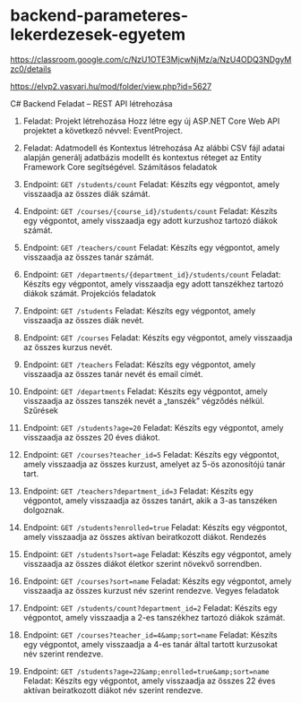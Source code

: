 # backend-parameteres-lekerdezesek-egyetem

https://classroom.google.com/c/NzU1OTE3MjcwNjMz/a/NzU4ODQ3NDgyMzc0/details

https://elvp2.vasvari.hu/mod/folder/view.php?id=5627

C# Backend Feladat – REST API létrehozása

1. Feladat: Projekt létrehozása
Hozz létre egy új ASP.NET Core Web API projektet a következő névvel: EventProject.
2. Feladat: Adatmodell és Kontextus létrehozása
Az alábbi CSV fájl adatai alapján generálj adatbázis modellt és kontextus réteget az Entity
Framework Core segítségével.
Számításos feladatok
1. Endpoint: `GET /students/count`
Feladat: Készíts egy végpontot, amely visszaadja az összes diák számát.
2. Endpoint: `GET /courses/{course_id}/students/count`
Feladat: Készíts egy végpontot, amely visszaadja egy adott kurzushoz tartozó diákok számát.
3. Endpoint: `GET /teachers/count`
Feladat: Készíts egy végpontot, amely visszaadja az összes tanár számát.
4. Endpoint: `GET /departments/{department_id}/students/count`
Feladat: Készíts egy végpontot, amely visszaadja egy adott tanszékhez tartozó diákok számát.
Projekciós feladatok
1. Endpoint: `GET /students`
Feladat: Készíts egy végpontot, amely visszaadja az összes diák nevét.
2. Endpoint: `GET /courses`
Feladat: Készíts egy végpontot, amely visszaadja az összes kurzus nevét.
3. Endpoint: `GET /teachers`
Feladat: Készíts egy végpontot, amely visszaadja az összes tanár nevét és email címét.
4. Endpoint: `GET /departments`
Feladat: Készíts egy végpontot, amely visszaadja az összes tanszék nevét a „tanszék” végződés
nélkül.
Szűrések
1. Endpoint: `GET /students?age=20`
Feladat: Készíts egy végpontot, amely visszaadja az összes 20 éves diákot.
2. Endpoint: `GET /courses?teacher_id=5`
Feladat: Készíts egy végpontot, amely visszaadja az összes kurzust, amelyet az 5-ös azonosítójú
tanár tart.
3. Endpoint: `GET /teachers?department_id=3`
Feladat: Készíts egy végpontot, amely visszaadja az összes tanárt, akik a 3-as tanszéken dolgoznak.
4. Endpoint: `GET /students?enrolled=true`
Feladat: Készíts egy végpontot, amely visszaadja az összes aktívan beiratkozott diákot.
Rendezés
1. Endpoint: `GET /students?sort=age`
Feladat: Készíts egy végpontot, amely visszaadja az összes diákot életkor szerint növekvő
sorrendben.
2. Endpoint: `GET /courses?sort=name`
Feladat: Készíts egy végpontot, amely visszaadja az összes kurzust név szerint rendezve.
Vegyes feladatok

1. Endpoint: `GET /students/count?department_id=2`
Feladat: Készíts egy végpontot, amely visszaadja a 2-es tanszékhez tartozó diákok számát.
2. Endpoint: `GET /courses?teacher_id=4&amp;sort=name`
Feladat: Készíts egy végpontot, amely visszaadja a 4-es tanár által tartott kurzusokat név szerint
rendezve.
3. Endpoint: `GET /students?age=22&amp;enrolled=true&amp;sort=name`
Feladat: Készíts egy végpontot, amely visszaadja az összes 22 éves aktívan beiratkozott diákot név
szerint rendezve.
